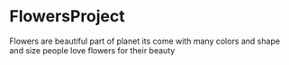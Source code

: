 # FlowersProject
Flowers are beautiful part of planet its come with many colors and shape and size people love flowers for their beauty

